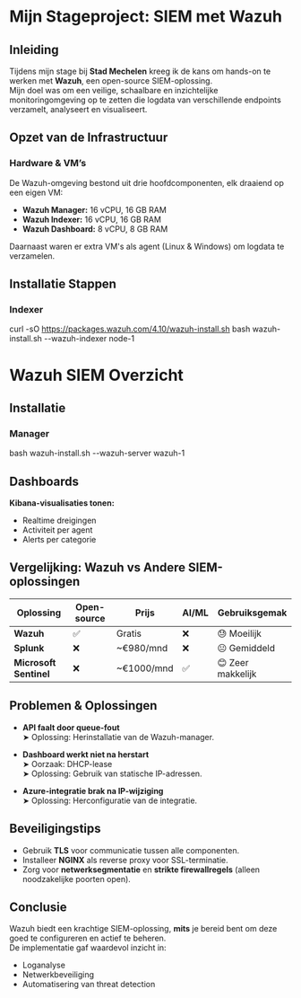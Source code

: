 # Mijn Stageproject: SIEM met Wazuh
## Inleiding

Tijdens mijn stage bij **Stad Mechelen** kreeg ik de kans om hands-on te werken met **Wazuh**, een open-source SIEM-oplossing.  
Mijn doel was om een veilige, schaalbare en inzichtelijke monitoringomgeving op te zetten die logdata van verschillende endpoints verzamelt, analyseert en visualiseert.

## Opzet van de Infrastructuur
### Hardware & VM’s

De Wazuh-omgeving bestond uit drie hoofdcomponenten, elk draaiend op een eigen VM:

- **Wazuh Manager:** 16 vCPU, 16 GB RAM  
- **Wazuh Indexer:** 16 vCPU, 16 GB RAM  
- **Wazuh Dashboard:** 8 vCPU, 8 GB RAM  

Daarnaast waren er extra VM's als agent (Linux & Windows) om logdata te verzamelen.

## Installatie Stappen
### Indexer
curl -sO https://packages.wazuh.com/4.10/wazuh-install.sh
bash wazuh-install.sh --wazuh-indexer node-1

# Wazuh SIEM Overzicht
## Installatie
### Manager
bash wazuh-install.sh --wazuh-server wazuh-1

## Dashboards

**Kibana-visualisaties tonen:**

- Realtime dreigingen  
- Activiteit per agent  
- Alerts per categorie  

## Vergelijking: Wazuh vs Andere SIEM-oplossingen

| Oplossing            | Open-source | Prijs       | AI/ML | Gebruiksgemak     |
|----------------------|-------------|-------------|-------|-------------------|
| **Wazuh**            | ✅           | Gratis      | ❌    | 😓 Moeilijk       |
| **Splunk**           | ❌           | ~€980/mnd   | ❌    | 😐 Gemiddeld      |
| **Microsoft Sentinel** | ❌         | ~€1000/mnd  | ✅    | 😊 Zeer makkelijk |

## Problemen & Oplossingen

- **API faalt door queue-fout**  
  ➤ Oplossing: Herinstallatie van de Wazuh-manager.

- **Dashboard werkt niet na herstart**  
  ➤ Oorzaak: DHCP-lease  
  ➤ Oplossing: Gebruik van statische IP-adressen.

- **Azure-integratie brak na IP-wijziging**  
  ➤ Oplossing: Herconfiguratie van de integratie.

## Beveiligingstips

- Gebruik **TLS** voor communicatie tussen alle componenten.
- Installeer **NGINX** als reverse proxy voor SSL-terminatie.
- Zorg voor **netwerksegmentatie** en **strikte firewallregels** (alleen noodzakelijke poorten open).

## Conclusie

Wazuh biedt een krachtige SIEM-oplossing, **mits** je bereid bent om deze goed te configureren en actief te beheren.  
De implementatie gaf waardevol inzicht in:

- Loganalyse  
- Netwerkbeveiliging  
- Automatisering van threat detection


